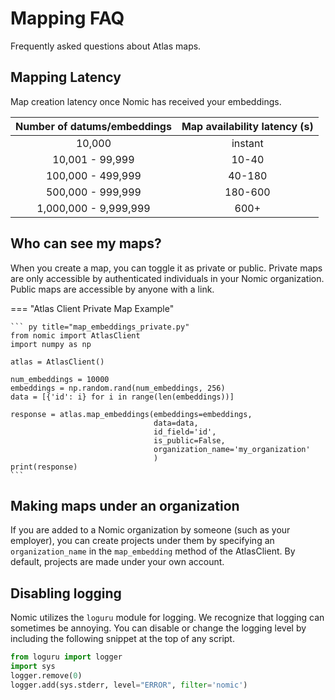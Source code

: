 # Mapping FAQ
Frequently asked questions about Atlas maps.

## Mapping Latency

Map creation latency once Nomic has received your embeddings.

|  Number of datums/embeddings  |  Map availability latency (s)  |
|:-----------------------------:|:------------------------------:|
|            10,000             |            instant             |
|        10,001 - 99,999        |             10-40              |
|       100,000 - 499,999       |             40-180             |
|       500,000 - 999,999       |            180-600             |
|     1,000,000 - 9,999,999     |              600+              |


## Who can see my maps?
When you create a map, you can toggle it as private or public. Private maps are only
accessible by authenticated individuals in your Nomic organization. Public maps are accessible by anyone with a link.

=== "Atlas Client Private Map Example"

    ``` py title="map_embeddings_private.py"
    from nomic import AtlasClient
    import numpy as np
    
    atlas = AtlasClient()
    
    num_embeddings = 10000
    embeddings = np.random.rand(num_embeddings, 256)
    data = [{'id': i} for i in range(len(embeddings))]
    
    response = atlas.map_embeddings(embeddings=embeddings,
                                    data=data,
                                    id_field='id',
                                    is_public=False,
                                    organization_name='my_organization'
                                    )
    print(response)
    ```

## Making maps under an organization
If you are added to a Nomic organization by someone (such as your employer), you can create projects under them
by specifying an `organization_name` in the `map_embedding` method of the AtlasClient. By default, projects are
made under your own account.

## Disabling logging
Nomic utilizes the `loguru` module for logging. We recognize that logging can sometimes be annoying.
You can disable or change the logging level by including the following snippet at the top of any script.
```py
from loguru import logger
import sys
logger.remove(0)
logger.add(sys.stderr, level="ERROR", filter='nomic')

```